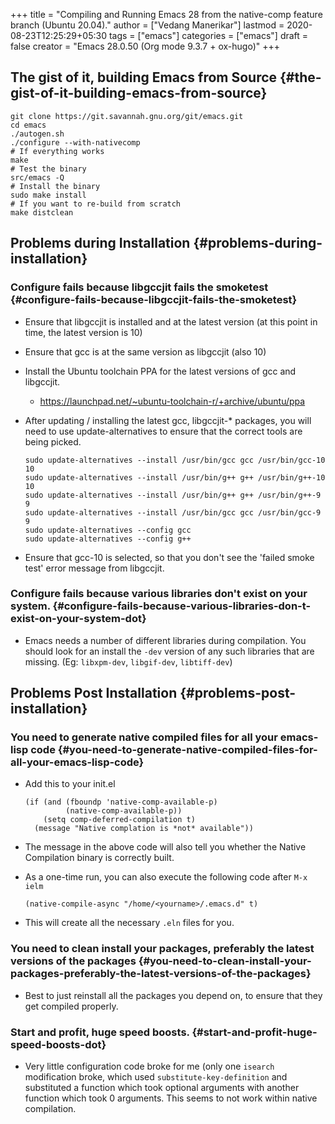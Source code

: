 +++
title = "Compiling and Running Emacs 28 from the native-comp feature branch (Ubuntu 20.04)."
author = ["Vedang Manerikar"]
lastmod = 2020-08-23T12:25:29+05:30
tags = ["emacs"]
categories = ["emacs"]
draft = false
creator = "Emacs 28.0.50 (Org mode 9.3.7 + ox-hugo)"
+++

## The gist of it, building Emacs from Source {#the-gist-of-it-building-emacs-from-source}

```shell-script
git clone https://git.savannah.gnu.org/git/emacs.git
cd emacs
./autogen.sh
./configure --with-nativecomp
# If everything works
make
# Test the binary
src/emacs -Q
# Install the binary
sudo make install
# If you want to re-build from scratch
make distclean
```


## Problems during Installation {#problems-during-installation}


### Configure fails because libgccjit fails the smoketest {#configure-fails-because-libgccjit-fails-the-smoketest}

-   Ensure that libgccjit is installed and at the latest version (at
    this point in time, the latest version is 10)
-   Ensure that gcc is at the same version as libgccjit (also 10)
-   Install the Ubuntu toolchain PPA for the latest versions of gcc and libgccjit.
    -   <https://launchpad.net/~ubuntu-toolchain-r/+archive/ubuntu/ppa>
-   After updating / installing the latest gcc, libgccjit-\* packages,
    you will need to use update-alternatives to ensure that the correct
    tools are being picked.

    ```shell-script
    sudo update-alternatives --install /usr/bin/gcc gcc /usr/bin/gcc-10 10
    sudo update-alternatives --install /usr/bin/g++ g++ /usr/bin/g++-10 10
    sudo update-alternatives --install /usr/bin/g++ g++ /usr/bin/g++-9 9
    sudo update-alternatives --install /usr/bin/gcc gcc /usr/bin/gcc-9 9
    sudo update-alternatives --config gcc
    sudo update-alternatives --config g++
    ```
-   Ensure that gcc-10 is selected, so that you don't see the 'failed
    smoke test' error message from libgccjit.


### Configure fails because various libraries don't exist on your system. {#configure-fails-because-various-libraries-don-t-exist-on-your-system-dot}

-   Emacs needs a number of different libraries during compilation. You
    should look for an install the `-dev` version of any such libraries
    that are missing. (Eg: `libxpm-dev`, `libgif-dev`, `libtiff-dev`)


## Problems Post Installation {#problems-post-installation}


### You need to generate native compiled files for all your emacs-lisp code {#you-need-to-generate-native-compiled-files-for-all-your-emacs-lisp-code}

-   Add this to your init.el

    ```emacs-lisp
    (if (and (fboundp 'native-comp-available-p)
             (native-comp-available-p))
        (setq comp-deferred-compilation t)
      (message "Native complation is *not* available"))
    ```
-   The message in the above code will also tell you whether the Native
    Compilation binary is correctly built.
-   As a one-time run, you can also execute the following code after  `M-x ielm`

    ```emacs-lisp
    (native-compile-async "/home/<yourname>/.emacs.d" t)
    ```
-   This will create all the necessary `.eln` files for you.


### You need to clean install your packages, preferably the latest versions of the packages {#you-need-to-clean-install-your-packages-preferably-the-latest-versions-of-the-packages}

-   Best to just reinstall all the packages you depend on, to ensure
    that they get compiled properly.


### Start and profit, huge speed boosts. {#start-and-profit-huge-speed-boosts-dot}

-   Very little configuration code broke for me (only one `isearch`
    modification broke, which used `substitute-key-definition` and
    substituted a function which took optional arguments with another
    function which took 0 arguments. This seems to not work within
    native compilation.
